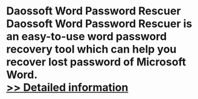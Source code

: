# Daossoft Word Password Rescuer<br />Daossoft Word Password Rescuer is an easy-to-use word password recovery tool which can help you recover lost password of Microsoft Word.<br />[>> Detailed information](https://secure.shareit.com/shareit/product.html?productid=300873364&affiliateid=200057808)